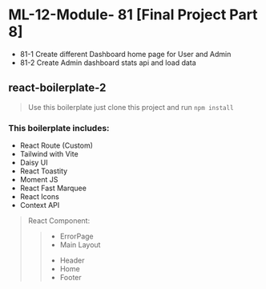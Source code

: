 # ML-12-Module- 81 [Final Project Part 8]

* 81-1 Create different Dashboard home page for User and Admin
* 81-2 Create Admin dashboard stats api and load data


## react-boilerplate-2

> Use this boilerplate just clone this project and run `npm install`

### This boilerplate includes:

* React Route (Custom)
* Tailwind with Vite
* Daisy UI
* React Toastity
* Moment JS
* React Fast Marquee
* React Icons
* Context API

> React Component:
>> - ErrorPage
>> - Main Layout
>> + Header
>> + Home
>> + Footer
